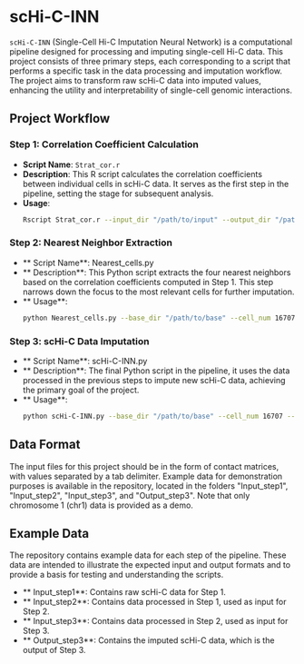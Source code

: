 # scHi-C-INN

`scHi-C-INN` (Single-Cell Hi-C Imputation Neural Network) is a computational pipeline designed for processing and imputing single-cell Hi-C data. This project consists of three primary steps, each corresponding to a script that performs a specific task in the data processing and imputation workflow. The project aims to transform raw scHi-C data into imputed values, enhancing the utility and interpretability of single-cell genomic interactions.

## Project Workflow

### Step 1: Correlation Coefficient Calculation

- **Script Name**: `Strat_cor.r`
- **Description**: This R script calculates the correlation coefficients between individual cells in scHi-C data. It serves as the first step in the pipeline, setting the stage for subsequent analysis.
- **Usage**: 
  ```bash
  Rscript Strat_cor.r --input_dir "/path/to/input" --output_dir "/path/to/output" --stage "your_stage" --genome "hg19" --mcore 30

### Step 2: Nearest Neighbor Extraction
- ** Script Name**: Nearest_cells.py
- ** Description**: This Python script extracts the four nearest neighbors based on the correlation coefficients computed in Step 1. This step narrows down the focus to the most relevant cells for further imputation.
- ** Usage**:
  ```bash
  python Nearest_cells.py --base_dir "/path/to/base" --cell_num 16707 --genome_type "hg19" --correlation_dir "/path/to/correlation/results"

### Step 3: scHi-C Data Imputation
- ** Script Name**: scHi-C-INN.py
- ** Description**: The final Python script in the pipeline, it uses the data processed in the previous steps to impute new scHi-C data, achieving the primary goal of the project.
- ** Usage**:
  ```bash
  python scHi-C-INN.py --base_dir "/path/to/base" --cell_num 16707 --genome_type "hg19"

## Data Format
The input files for this project should be in the form of contact matrices, with values separated by a tab delimiter. Example data for demonstration purposes is available in the repository, located in the folders "Input_step1", "Input_step2", "Input_step3", and "Output_step3". Note that only chromosome 1 (chr1) data is provided as a demo.

## Example Data
The repository contains example data for each step of the pipeline. These data are intended to illustrate the expected input and output formats and to provide a basis for testing and understanding the scripts.
- ** Input_step1**: Contains raw scHi-C data for Step 1.
- ** Input_step2**: Contains data processed in Step 1, used as input for Step 2.
- ** Input_step3**: Contains data processed in Step 2, used as input for Step 3.
- ** Output_step3**: Contains the imputed scHi-C data, which is the output of Step 3.
